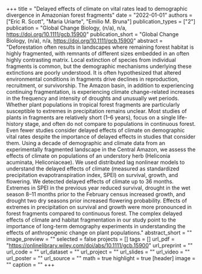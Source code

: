 +++
title = "Delayed effects of climate on vital rates lead to demographic divergence in Amazonian forest fragments"
date = "2022-01-01"
authors = ["Eric R. Scott", "Maria Uriarte", "Emilio M. Bruna"]
publication_types = ["2"]
publication = "Global Change Biology, (n/a), n/a, https://doi.org/10.1111/gcb.15900"
publication_short = "Global Change Biology, (n/a), n/a, https://doi.org/10.1111/gcb.15900"
abstract = "Deforestation often results in landscapes where remaining forest habitat is highly fragmented, with remnants of different sizes embedded in an often highly contrasting matrix. Local extinction of species from individual fragments is common, but the demographic mechanisms underlying these extinctions are poorly understood. It is often hypothesized that altered environmental conditions in fragments drive declines in reproduction, recruitment, or survivorship. The Amazon basin, in addition to experiencing continuing fragmentation, is experiencing climate change-related increases in the frequency and intensity of droughts and unusually wet periods. Whether plant populations in tropical forest fragments are particularly susceptible to extremes in precipitation remains unclear. Most studies of plants in fragments are relatively short (1–6 years), focus on a single life-history stage, and often do not compare to populations in continuous forest. Even fewer studies consider delayed effects of climate on demographic vital rates despite the importance of delayed effects in studies that consider them. Using a decade of demographic and climate data from an experimentally fragmented landscape in the Central Amazon, we assess the effects of climate on populations of an understory herb (Heliconia acuminata, Heliconiaceae). We used distributed lag nonlinear models to understand the delayed effects of climate (measured as standardized precipitation evapotranspiration index, SPEI) on survival, growth, and flowering. We detected delayed effects of climate up to 36 months. Extremes in SPEI in the previous year reduced survival, drought in the wet season 8–11 months prior to the February census increased growth, and drought two dry seasons prior increased flowering probability. Effects of extremes in precipitation on survival and growth were more pronounced in forest fragments compared to continuous forest. The complex delayed effects of climate and habitat fragmentation in our study point to the importance of long-term demography experiments in understanding the effects of anthropogenic change on plant populations."
abstract_short = ""
image_preview = ""
selected = false
projects = []
tags = []
url_pdf = "https://onlinelibrary.wiley.com/doi/abs/10.1111/gcb.15900"
url_preprint = ""
url_code = ""
url_dataset = ""
url_project = ""
url_slides = ""
url_video = ""
url_poster = ""
url_source = ""
math = true
highlight = true
[header]
image = ""
caption = ""
+++
